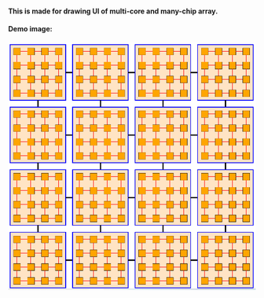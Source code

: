 #### This is made for drawing UI of multi-core and many-chip array.
#### Demo image:
![avatar](/demo.png)
